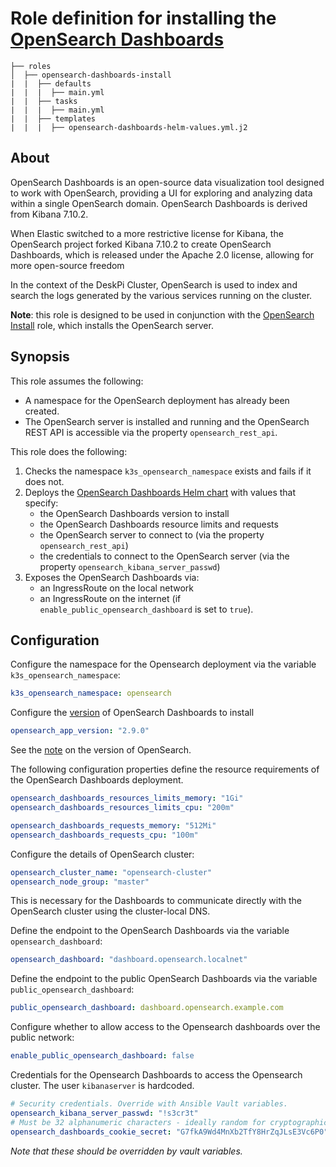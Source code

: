 # Role definition for installing the [OpenSearch Dashboards](https://docs.opensearch.org/docs/latest/dashboards/)

```
├── roles
│  ├── opensearch-dashboards-install
|  |  ├── defaults
|  |  |  ├── main.yml
|  |  ├── tasks 
|  |  |  ├── main.yml  
|  |  ├── templates
|  |  |  ├── opensearch-dashboards-helm-values.yml.j2
```

## About

OpenSearch Dashboards is an open-source data visualization tool designed to work with OpenSearch, providing a UI for exploring and analyzing data within a single OpenSearch domain. 
OpenSearch Dashboards is derived from Kibana 7.10.2. 

When Elastic switched to a more restrictive license for Kibana, the OpenSearch project forked Kibana 7.10.2 to create OpenSearch Dashboards, which
is released under the Apache 2.0 license, allowing for more open-source freedom

In the context of the DeskPi Cluster, OpenSearch is used to index and search the logs generated by the various services running on the cluster.

**Note**: this role is designed to be used in conjunction with the [OpenSearch Install](../opensearch-install) role, which installs the OpenSearch server.

## Synopsis

This role assumes the following:
   - A namespace for the OpenSearch deployment has already been created.
   - The OpenSearch server is installed and running and the OpenSearch REST API is accessible via the property `opensearch_rest_api`.

This role does the following:

1. Checks the namespace `k3s_opensearch_namespace` exists and fails if it does not.
2. Deploys the [OpenSearch Dashboards Helm chart](https://docs.opensearch.org/docs/latest/install-and-configure/install-dashboards/helm/) with values that specify:
   - the OpenSearch Dashboards version to install
   - the OpenSearch Dashboards resource limits and requests
   - the OpenSearch server to connect to (via the property `opensearch_rest_api`)
   - the credentials to connect to the OpenSearch server (via the property `opensearch_kibana_server_passwd`)
3. Exposes the OpenSearch Dashboards via:
    - an IngressRoute on the local network
    - an IngressRoute on the internet (if `enable_public_opensearch_dashboard` is set to `true`).

## Configuration

Configure the namespace for the Opensearch deployment via the variable `k3s_opensearch_namespace`:
```yaml
k3s_opensearch_namespace: opensearch
```

Configure the [version](https://docs.opensearch.org/docs/latest/version-history/) of OpenSearch Dashboards to install
```yaml
opensearch_app_version: "2.9.0"
```
See the [note](../opensearch-install/README.md#note-on-the-version-of-opensearch) on the version of OpenSearch.

The following configuration properties define the resource requirements of the OpenSearch Dashboards deployment.
```yaml
opensearch_dashboards_resources_limits_memory: "1Gi"
opensearch_dashboards_resources_limits_cpu: "200m"

opensearch_dashboards_requests_memory: "512Mi"
opensearch_dashboards_requests_cpu: "100m"
```

Configure the details of OpenSearch cluster:
```yaml
opensearch_cluster_name: "opensearch-cluster"
opensearch_node_group: "master"
```
This is necessary for the Dashboards to communicate directly with the OpenSearch cluster using the cluster-local DNS.

Define the endpoint to the OpenSearch Dashboards via the variable `opensearch_dashboard`:
```yaml
opensearch_dashboard: "dashboard.opensearch.localnet"
```

Define the endpoint to the public OpenSearch Dashboards via the variable `public_opensearch_dashboard`:
```yaml
public_opensearch_dashboard: dashboard.opensearch.example.com
```
Configure whether to allow access to the Opensearch dashboards over the public network:
```yaml
enable_public_opensearch_dashboard: false
```

Credentials for the Opensearch Dashboards to access the Opensearch cluster. The user `kibanaserver` is hardcoded.
```yaml
# Security credentials. Override with Ansible Vault variables.
opensearch_kibana_server_passwd: "!s3cr3t"
# Must be 32 alphanumeric characters - ideally random for cryptographic strength
opensearch_dashboards_cookie_secret: "G7fkA9Wd4MnXb2TfY8HrZqJLsE3Vc6P0"
```
*Note that these should be overridden by vault variables.*